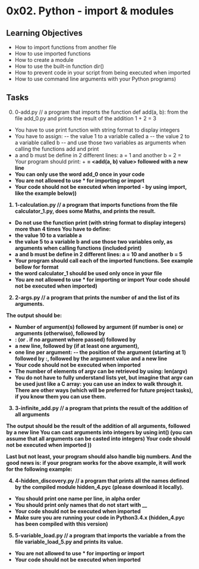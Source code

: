 # 0x02. Python - import & modules

## Learning Objectives

- How to import functions from another file
- How to use imported functions
- How to create a module
- How to use the built-in function dir()
- How to prevent code in your script from being executed when imported
- How to use command line arguments with your Python programs)

## Tasks

0. 0-add.py // a program that imports the function def add(a, b): from the file add_0.py and prints the result of the addition 1 + 2 = 3

- You have to use print function with string format to display integers
- You have to assign:
-- the value 1 to a variable called a
-- the value 2 to a variable called b
-- and use those two variables as arguments when calling the functions add and print
- a and b must be define in 2 different lines: a = 1 and another b = 2
= Your program should print: <a value> + <b value> = <add(a, b) value> followed with a new line
- You can only use the word add_0 once in your code
- You are not allowed to use * for importing or __import__
- Your code should not be executed when imported - by using __import__, like the example below))

1. 1-calculation.py // a program that imports functions from the file calculator_1.py, does some Maths, and prints the result.

- Do not use the function print (with string format to display integers) more than 4 times
You have to define:
- the value 10 to a variable a
- the value 5 to a variable b
and use those two variables only, as arguments when calling functions (included print)
- a and b must be define in 2 different lines: a = 10 and another b = 5
- Your program should call each of the imported functions. See example bellow for format
- the word calculator_1 should be used only once in your file
- You are not allowed to use * for importing or __import__
Your code should not be executed when imported)

2. 2-args.py // a program that prints the number of and the list of its arguments.

The output should be:
- Number of argument(s) followed by argument (if number is one) or arguments (otherwise), followed by
- : (or . if no argument where passed) followed by
- a new line, followed by (if at least one argument),
- one line per argument:
-- the position of the argument (starting at 1) followed by :, followed by the argument value and a new line
- Your code should not be executed when imported
- The number of elements of argv can be retrieved by using: len(argv)
- You do not have to fully understand lists yet, but imagine that argv can be used just like a C array: you can use an index to walk through it. There are other ways (which will be preferred for future project tasks), if you know them you can use them.

3. 3-infinite_add.py // a program that prints the result of the addition of all arguments

The output should be the result of the addition of all arguments, followed by a new line
You can cast arguments into integers by using int() (you can assume that all arguments can be casted into integers)
Your code should not be executed when imported
))

Last but not least, your program should also handle big numbers. And the good news is: if your program works for the above example, it will work for the following example:

4. 4-hidden_discovery.py // a program that prints all the names defined by the compiled module hidden_4.pyc (please download it locally).

- You should print one name per line, in alpha order
- You should print only names that do not start with __
- Your code should not be executed when imported
- Make sure you are running your code in Python3.4.x (hidden_4.pyc has been compiled with this version)

5. 5-variable_load.py // a program that imports the variable a from the file variable_load_5.py and prints its value.

- You are not allowed to use * for importing or __import__
- Your code should not be executed when imported
